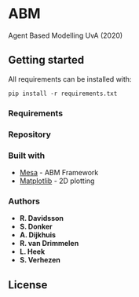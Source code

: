 # ABM
Agent Based Modelling UvA (2020)

## Getting started
All requirements can be installed with:
```
pip install -r requirements.txt
```

### Requirements

### Repository

### Built with
* [Mesa](https://github.com/projectmesa/mesa) - ABM Framework
* [Matplotlib](https://matplotlib.org) - 2D plotting

### Authors
* __R. Davidsson__
* __S. Donker__
* __A. Dijkhuis__
* __R. van Drimmelen__
* __L. Heek__
* __S. Verhezen__

## License
